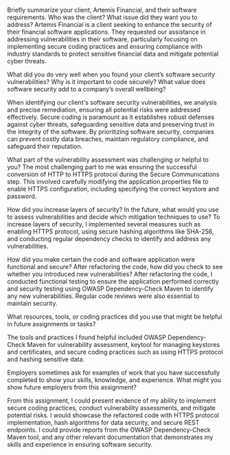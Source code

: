 Briefly summarize your client, Artemis Financial, and their software requirements. Who was the client? What issue did they want you to address?
Artemis Financial is a client seeking to enhance the security of their financial software applications.
They requested our assistance in addressing vulnerabilities in their software, particularly focusing on implementing secure coding practices and
ensuring compliance with industry standards to protect sensitive financial data and mitigate potential cyber threats.

What did you do very well when you found your client’s software security vulnerabilities? Why is it important to code securely? What value does software security add to a company’s overall wellbeing?

When identifying our client's software security vulnerabilities, we analysis and precise remediation, ensuring all potential risks were addressed effectively.
Secure coding is paramount as it establishes robust defenses against cyber threats, safeguarding sensitive data and preserving trust in the integrity of the software. 
By prioritizing software security, companies can prevent costly data breaches, maintain regulatory compliance, and safeguard their reputation.

What part of the vulnerability assessment was challenging or helpful to you?
The most challenging part to me was ensuring the successful conversion of HTTP to HTTPS protocol during the Secure Communications step.
This involved carefully modifying the application.properties file to enable HTTPS configuration, including specifying the correct keystore and password.

How did you increase layers of security? In the future, what would you use to assess vulnerabilities and decide which mitigation techniques to use?
To increase layers of security, I implemented several measures such as enabling HTTPS protocol, using secure hashing algorithms like SHA-256,
and conducting regular dependency checks to identify and address any vulnerabilities. 

How did you make certain the code and software application were functional and secure? After refactoring the code, how did you check to see whether you introduced new vulnerabilities?
After refactoring the code, I conducted functional testing to ensure the application performed correctly and security testing using OWASP Dependency-Check Maven to identify any new vulnerabilities.
Regular code reviews were also essential to maintain security.

What resources, tools, or coding practices did you use that might be helpful in future assignments or tasks?

The tools and practices I found helpful included OWASP Dependency-Check Maven for vulnerability assessment, keytool for managing keystores and certificates,
and secure coding practices such as using HTTPS protocol and hashing sensitive data.

Employers sometimes ask for examples of work that you have successfully completed to show your skills, knowledge, and experience. What might you show future employers from this assignment?

From this assignment, I could present evidence of my ability to implement secure coding practices, conduct vulnerability assessments, and mitigate potential risks. 
I would showcase the refactored code with HTTPS protocol implementation, hash algorithms for data security, and secure REST endpoints.
I could provide reports from the OWASP Dependency-Check Maven tool, and any other relevant documentation that demonstrates my skills and experience in ensuring software security.







